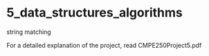 # 5_data_structures_algorithms
string matching

For a detailed explanation of the project, read CMPE250Project5.pdf
